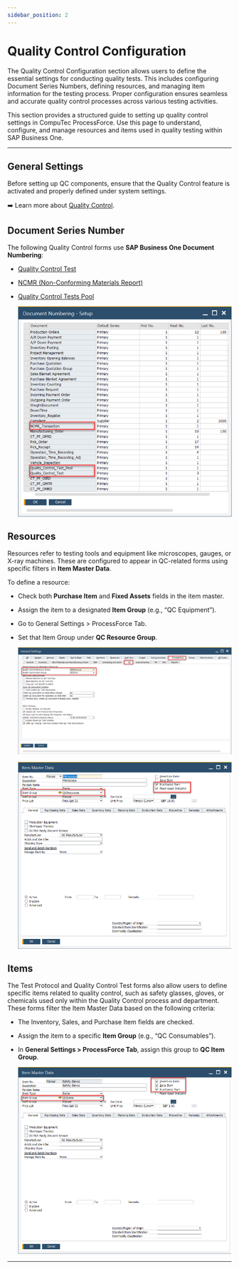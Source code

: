 ```yaml
---
sidebar_position: 2
---
```


# Quality Control Configuration

The Quality Control Configuration section allows users to define the essential settings for conducting quality tests. This includes configuring Document Series Numbers, defining resources, and managing item information for the testing process. Proper configuration ensures seamless and accurate quality control processes across various testing activities.

This section provides a structured guide to setting up quality control settings in CompuTec ProcessForce. Use this page to understand, configure, and manage resources and items used in quality testing within SAP Business One.

---

## General Settings

Before setting up QC components, ensure that the Quality Control feature is activated and properly defined under system settings.

➡️ Learn more about [Quality Control](../../user-guide/system-initialization/general-settings/qc-tab.md).

## Document Series Number

The following Quality Control forms use **SAP Business One Document Numbering**:

- [Quality Control Test](./quality-control-test/overview.md)
- [NCMR (Non-Conforming Materials Report)](./ncmr-non-conforming-materials-report.md)
- [Quality Control Tests Pool](./test-protocols/quality-control-tests-pool.md)

    ![Settings](./media/quality-control-configuration/quality-control-numbering.webp)

## Resources

Resources refer to testing tools and equipment like microscopes, gauges, or X-ray machines. These are configured to appear in QC-related forms using specific filters in **Item Master Data**.

To define a resource:

- Check both **Purchase Item** and **Fixed Assets** fields in the item master.
- Assign the item to a designated **Item Group** (e.g., “QC Equipment”).
- Go to General Settings > ProcessForce Tab.
- Set that Item Group under **QC Resource Group**.

    ![General Settings QC Groups](./media/quality-control-configuration/general-settings-qc-groups.webp)

    ![Item Master Data Item Group](./media/quality-control-configuration/item-master-data-item-group.webp)

## Items

The Test Protocol and Quality Control Test forms also allow users to define specific items related to quality control, such as safety glasses, gloves, or chemicals used only within the Quality Control process and department. These forms filter the Item Master Data based on the following criteria:

- The Inventory, Sales, and Purchase Item fields are checked.
- Assign the item to a specific **Item Group** (e.g., “QC Consumables”).
- In **General Settings > ProcessForce Tab**, assign this group to **QC Item Group**.

    ![Item Master QC Item](./media/quality-control-configuration/item-master-qc-item.webp)

---
